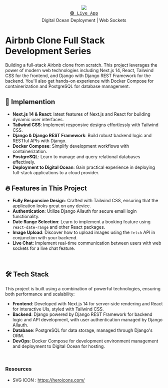 <p align="center">
  <img src="https://skillicons.dev/icons?i=nextjs,react,tailwind,django,docker,postgresql" />
  <br/>
  <a href="https://yourliveappurl.com"><kbd>🟢 Live App</kbd></a>
  <br/>
  <span>Digital Ocean Deployment</span> | <span>Web Sockets</span>
</p>

# Airbnb Clone Full Stack Development Series

Building a full-stack Airbnb clone from scratch. This project leverages the power of modern web technologies including Next.js 14, React, Tailwind CSS for the frontend, and Django with Django REST Framework for the backend. You'll also get hands-on experience with Docker Compose for containerization and PostgreSQL for database management.

## 🌟 Implemention

- **Next.js 14 & React**: latest features of Next.js and React for building dynamic user interfaces.
- **Tailwind CSS**: Implement responsive designs effortlessly with Tailwind CSS.
- **Django & Django REST Framework**: Build robust backend logic and RESTful APIs with Django.
- **Docker Compose**: Simplify development workflows with containerization.
- **PostgreSQL**: Learn to manage and query relational databases effectively.
- **Deployment to Digital Ocean**: Gain practical experience in deploying full-stack applications to a cloud provider.

## 🔥 Features in This Project

- **Fully Responsive Design**: Crafted with Tailwind CSS, ensuring that the application looks great on any device.
- **Authentication**: Utilize Django Allauth for secure email login functionality.
- **Date Range Selection**: Learn to implement a booking feature using `react-date-range` and other React packages.
- **Image Upload**: Discover how to upload images using the `fetch` API in conjunction with your backend.
- **Live Chat**: Implement real-time communication between users with web sockets for a live chat feature.

<br/>

## 🛠 Tech Stack

This project is built using a combination of powerful technologies, ensuring both performance and scalability:

- **Frontend**: Developed with Next.js 14 for server-side rendering and React for interactive UIs, styled with Tailwind CSS.
- **Backend**: Django powered by Django REST Framework for backend logic and API development, with user authentication managed by Django Allauth.
- **Database**: PostgreSQL for data storage, managed through Django's ORM.
- **DevOps**: Docker Compose for development environment management and deployment to Digital Ocean for hosting.

<br/>


### Resources
- SVG ICON : https://heroicons.com/